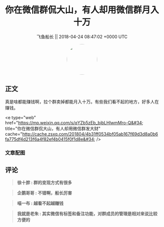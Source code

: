 <h1 align="center">你在微信群侃大山，有人却用微信群月入十万</h1>




<p align="center">
    <a>飞鱼船长 || 2018-04-24 08:47:02 &#43;0000 UTC</a>
</p>

<div align="center">
    <img src="https://images.zsxq.com/FrHNVgv6aXRD6DGIselm2Ri1pzb6?e=1590940799&amp;token=kIxbL07-8jAj8w1n4s9zv64FuZZNEATmlU_Vm6zD:io4IVyDr9R7L2yWdrSL4-7EsFVc=" width="100" height="100" style="border:1px solid;border-radius:50%; color:#ffffff"/>
</div>




## 正文

<div>
真是啥都能赚钱啊，拉个群卖掉都能月入十万。有些我们看不起的地方，好多人在赚钱。

&lt;e type=&#34;web&#34; href=&#34;https://mp.weixin.qq.com/s/qYZb5zEb_bibLHlwmMro-Q&#34; title=&#34;你在微信群侃大山，有人却用微信群发大财&#34; cache=&#34;http://cache.zsxq.com/201804/4b31ff0534bf05ab167f69d3d8a0b6fa775df4d213f6a4f82ef4b0415f0f1d8e&#34; /&gt;
</div>

### 文章配图

<div class="image" align="center">

</div>


## 评论

<div align="left">
<div>

<blockquote >
<span> <strong>徐十胖 : 群的变现方式有很多 </strong></span>
</blockquote>

<blockquote >
<span> <strong>企鹅哥哥 : 不错啊，船长厉害 </strong></span>
</blockquote>

<blockquote >
<span> <strong>喵一布 : 越看不起越赚钱 </strong></span>
</blockquote>

<blockquote >
<span> <strong>我就是老朱 : 其实微信有标签和备注功能，对群成员的管理是相对来说比较方便的 </strong></span>
</blockquote>

</div>
</div>
